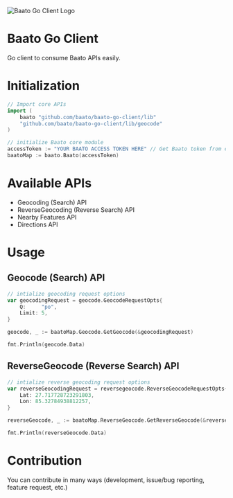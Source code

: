 
![Baato Go Client Logo](https://github.com/drklrd/baato-go-client/blob/main/goclient.png?raw=true)


# Baato Go Client

Go client to consume Baato APIs easily.


# Initialization
```go
// Import core APIs
import (
	baato "github.com/baato/baato-go-client/lib"
	"github.com/baato/baato-go-client/lib/geocode"
)

// initialize Baato core module
accessToken := "YOUR BAATO ACCESS TOKEN HERE" // Get Baato token from environment
baatoMap := baato.Baato(accessToken)

```

# Available APIs
- Geocoding (Search) API
- ReverseGeocoding (Reverse Search) API
- Nearby Features API
- Directions API


# Usage 

## Geocode (Search) API
```go
// intialize geocoding request options
var geocodingRequest = geocode.GeocodeRequestOpts{
	Q:     "po",
	Limit: 5,
}

geocode, _ := baatoMap.Geocode.GetGeocode(&geocodingRequest)

fmt.Println(geocode.Data)
```

## ReverseGeocode (Reverse Search) API

```go
// intialize reverse geocoding request options
var reverseGeocodingRequest = reversegeocode.ReverseGeocodeRequestOpts{
	Lat: 27.717728723291803,
	Lon: 85.32784938812257,
}

reverseGeocode, _ := baatoMap.ReverseGeocode.GetReverseGeocode(&reverseGeocodingRequest)

fmt.Println(reverseGeocode.Data)
```



# Contribution
You can contribute in many ways (development, issue/bug reporting, feature request, etc.)